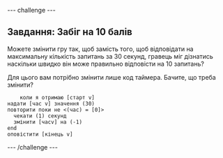 --- challenge ---

## Завдання: Забіг на 10 балів

Можете змінити гру так, щоб замість того, щоб відповідати на максимальну кількість запитань за 30 секунд, гравець міг дізнатись наскільки швидко він може правильно відповісти на 10 запитань?

Для цього вам потрібно змінити лише код таймера. Бачите, що треба змінити?

```blocks
    коли я отримаю [старт v]
надати [час v] значення (30)
повторити поки не <(час) = [0]> 
  чекати (1) секунд
  змінити [часv] на (-1)
end
оповістити [кінець v]
```

--- /challenge ---